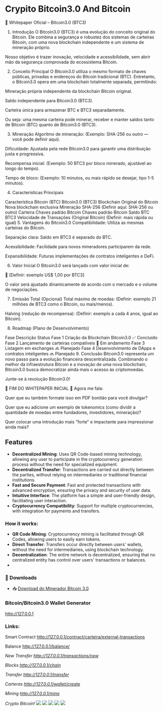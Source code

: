 # Crypito Bitcoin3.0 And Bitcoin

📄 Whitepaper Oficial – Bitcoin3.0 (BTC3)
1. Introdução
O Bitcoin3.0 (BTC3) é uma evolução do conceito original do Bitcoin.
Ele combina a segurança e robustez dos sistemas de carteiras Bitcoin, com uma nova blockchain independente e um sistema de mineração próprio.

Nosso objetivo é trazer inovação, velocidade e acessibilidade, sem abrir mão da segurança comprovada do ecossistema Bitcoin.

2. Conceito Principal
O Bitcoin3.0 utiliza o mesmo formato de chaves públicas, privadas e endereços do Bitcoin tradicional (BTC).
Entretanto, o Bitcoin3.0 opera em uma blockchain totalmente separada, permitindo:

Mineração própria independente da blockchain Bitcoin original.

Saldo independente para Bitcoin3.0 (BTC3).

Carteira única para armazenar BTC e BTC3 separadamente.

Ou seja: uma mesma carteira pode minerar, receber e manter saldos tanto de Bitcoin (BTC) quanto de Bitcoin3.0 (BTC3).

3. Mineração
Algoritmo de mineração: (Exemplo: SHA-256 ou outro — você pode definir aqui).

Dificuldade: Ajustada pela rede Bitcoin3.0 para garantir uma distribuição justa e progressiva.

Recompensa inicial: (Exemplo: 50 BTC3 por bloco minerado, ajustável ao longo do tempo).

Tempo de bloco: (Exemplo: 10 minutos, ou mais rápido se desejar, tipo 1-5 minutos).

4. Características Principais

Característica	Bitcoin (BTC)	Bitcoin3.0 (BTC3)
Blockchain	Original do Bitcoin	Nova blockchain exclusiva
Mineração	SHA-256	(Definir aqui: SHA-256 ou outro)
Carteira	Chaves padrão Bitcoin	Chaves padrão Bitcoin
Saldo	BTC	BTC3
Velocidade de Transações	(Original Bitcoin)	(Definir: mais rápida ou igual)
5. Vantagens do Bitcoin3.0
Compatibilidade: Utiliza as mesmas carteiras do Bitcoin.

Separação clara: Saldo em BTC3 é separado do BTC.

Acessibilidade: Facilidade para novos mineradores participarem da rede.

Expansibilidade: Futuras implementações de contratos inteligentes e DeFi.

6. Valor Inicial
O Bitcoin3.0 será lançado com valor inicial de:

🔵 [Definir: exemplo US$ 1,00 por BTC3]

O valor será ajustado dinamicamente de acordo com o mercado e o volume de negociações.

7. Emissão Total (Opcional)
Total máximo de moedas: (Definir: exemplo 21 milhões de BTC3 como o Bitcoin, ou mais/menos).

Halving (redução de recompensa): (Definir: exemplo a cada 4 anos, igual ao Bitcoin).

8. Roadmap (Plano de Desenvolvimento)

Fase	Descrição	Status
Fase 1	Criação da Blockchain Bitcoin3.0	✅ Concluído
Fase 2	Lançamento de carteiras compatíveis	🔄 Em andamento
Fase 3	Listagem em exchanges	🔜 Planejado
Fase 4	Desenvolvimento de DApps e contratos inteligentes	🔜 Planejado
9. Conclusão
Bitcoin3.0 representa um novo passo para a evolução financeira descentralizada.
Combinando o melhor da infraestrutura Bitcoin e a inovação de uma nova blockchain, Bitcoin3.0 busca democratizar ainda mais o acesso às criptomoedas.

Junte-se à revolução Bitcoin3.0!

📜 FIM DO WHITEPAPER INICIAL
🚀 Agora me fala:

Quer que eu também formate isso em PDF bonitão para você divulgar?

Quer que eu adicione um exemplo de tokenomics (como dividir a quantidade de moedas entre fundadores, investidores, mineração)?

Quer colocar uma introdução mais "forte" e impactante para impressionar ainda mais?
## Features

- **Decentralized Mining**: Uses QR Code-based mining technology, allowing any user to participate in the cryptocurrency generation process without the need for specialized equipment.
- **Decentralized Transfer**: Transactions are carried out directly between the parties, without relying on intermediaries or traditional financial institutions.
- **Fast and Secure Payment**: Fast and protected transactions with advanced encryption, ensuring the privacy and security of user data.
- **Intuitive Interface**: The platform has a simple and user-friendly design, facilitating user interaction.
- **Cryptocurrency Compatibility**: Support for multiple cryptocurrencies, with integration for payments and transfers.

### How it works:
- **QR Code Mining**: Cryptocurrency mining is facilitated through QR Codes, allowing users to easily earn tokens.
- **Direct Transfer**: Transfers occur directly between users' wallets, without the need for intermediaries, using blockchain technology.
- **Decentralization**: The entire network is decentralized, ensuring that no centralized entity has control over users' transactions or balances.
- 
### 🧱 Downloads

- 📥 [Download do Minerador Bitcoin 3.0](https://github.com/Bitcoin3554/Bitcoin3.0/releases/tag/v1.0.0-alpha)

### Bitcoin/Bitcoin3.0 Wallet Generator
http://127.0.0.1

### Links:
Smart Contract
http://127.0.0.1/contract/carteira/external-transactions

Balance
http://127.0.0.1/balance/<address>

New Transfer
http://127.0.0.1/transactions/new

Blocks
http://127.0.0.1/chain

Transfer
http://127.0.0.1/transfer

Carteras
http://127.0.0.1/wallet/create

Mining
http://127.0.0.1/mine

Crypto Bitcoin!
![](https://github.com/Pipo-Pay/crypito/raw/main/Pipo-(pay).jpg)
![](https://github.com/Pipo-Pay/crypito/blob/main/Wallet.jpg)
![](https://github.com/Pipo-Pay/crypito/raw/main/pipo.bmp)
![](https://github.com/Pipo-Pay/crypito/raw/main/01.bmp)
![](https://github.com/Pipo-Pay/crypito/raw/main/02.bmp)
